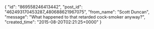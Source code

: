  {
   "id": "869558246413442",
   "post_id": "462493170453287_480688621967075",
   "from_name": "Scott Duncan",
   "message": "What happened to that retarded cock-smoker anyway?",
   "created_time": "2015-08-20T02:21:25+0000"
 }

